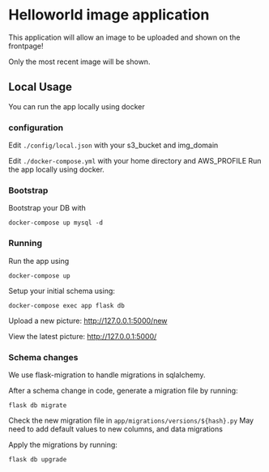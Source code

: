 # Helloworld image application

This application will allow an image to be uploaded and shown on the frontpage!

Only the most recent image will be shown.

## Local Usage
You can run the app locally using docker

### configuration
Edit `./config/local.json` with your s3_bucket and img_domain

Edit `./docker-compose.yml` with your home directory and AWS_PROFILE
Run the app locally using docker.

### Bootstrap
Bootstrap your DB with
```
docker-compose up mysql -d
```

### Running
Run the app using
```
docker-compose up
```

Setup your initial schema using:
```
docker-compose exec app flask db  
```

Upload a new picture:
http://127.0.0.1:5000/new

View the latest picture:
http://127.0.0.1:5000/

### Schema changes
We use flask-migration to handle migrations in sqlalchemy.

After a schema change in code, generate a migration file by running:
```
flask db migrate
```

Check the new migration file in `app/migrations/versions/${hash}.py`
May need to add default values to new columns, and data migrations

Apply the migrations by running:
```
flask db upgrade
```
